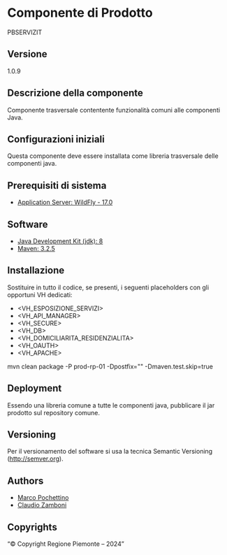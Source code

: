 # Componente di Prodotto
PBSERVIZIT

## Versione
1.0.9

## Descrizione della componente
Componente trasversale contentente funzionalità comuni alle componenti Java.

## Configurazioni iniziali
Questa componente deve essere installata come libreria trasversale delle componenti java. 

## Prerequisiti di sistema
* [Application Server: WildFly - 17.0](https://www.wildfly.org/)

## Software
* [Java Development Kit (jdk): 8](https://www.oracle.com/java)
* [Maven: 3.2.5](https://maven.apache.org)

## Installazione
Sostituire in tutto il codice, se presenti, i seguenti placeholders con gli opportuni VH dedicati:
* <VH_ESPOSIZIONE_SERVIZI>
* <VH_API_MANAGER>
* <VH_SECURE>
* <VH_DB>
* <VH_DOMICILIARITA_RESIDENZIALITA>
* <VH_OAUTH>
* <VH_APACHE>

mvn clean package -P prod-rp-01 -Dpostfix="" -Dmaven.test.skip=true

## Deployment
Essendo una libreria comune a tutte le componenti java, pubblicare il jar prodotto sul repository comune.

## Versioning
Per il versionamento del software si usa la tecnica Semantic Versioning (http://semver.org).

## Authors
* [Marco Pochettino](mailto:marco.pochettino@csi.it)
* [Claudio Zamboni](mailto:claudio.zamboni@csi.it)

## Copyrights
“© Copyright Regione Piemonte – 2024”